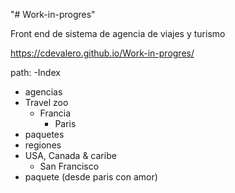 "# Work-in-progres" 

Front end de sistema de agencia de viajes y turismo

https://cdevalero.github.io/Work-in-progres/

path:
 -Index
  - agencias
   - Travel zoo
     - Francia
       - Paris
  - paquetes
  - regiones
   - USA, Canada & caribe
     - San Francisco
  - paquete (desde paris con amor)
 
